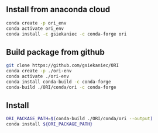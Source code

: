 ## Install from anaconda cloud

```bash
conda create -p ori_env
conda activate ori_env
conda install -c gsiekaniec -c conda-forge ori
```

## Build package from github

```bash
git clone https://github.com/gsiekaniec/ORI
conda create -p ./ori-env 
conda activate ./ori-env
conda install conda-build -c conda-forge
conda-build ./ORI/conda/ori -c conda-forge
```

## Install

```bash
ORI_PACKAGE_PATH=$(conda-build ./ORI/conda/ori --output)
conda install ${ORI_PACKAGE_PATH}
```
